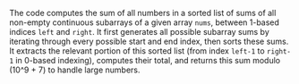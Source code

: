 The code computes the sum of all numbers in a sorted list of sums of all non-empty continuous subarrays of a given array `nums`, between 1-based indices `left` and `right`. 
It first generates all possible subarray sums by iterating through every possible start and end index, then sorts these sums. 
It extracts the relevant portion of this sorted list (from index `left-1` to `right-1` in 0-based indexing), computes their total, and returns this sum modulo \(10^9 + 7\) to handle large numbers.
